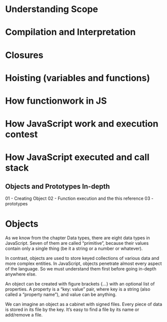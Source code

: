# Understanding Scope
# Compilation and Interpretation
# Closures
# Hoisting (variables and functions)
# How functionwork in JS
# How JavaScript work and execution contest
# How JavaScript executed and call stack


## Objects and Prototypes In-depth 
01 - Creating Object
02 - Function execution and the this reference
03 - prototypes

# Objects
As we know from the chapter Data types, there are eight data types in JavaScript. Seven of them are called “primitive”, because their values contain only a single thing (be it a string or a number or whatever).

In contrast, objects are used to store keyed collections of various data and more complex entities. In JavaScript, objects penetrate almost every aspect of the language. So we must understand them first before going in-depth anywhere else.

An object can be created with figure brackets {…} with an optional list of properties. A property is a “key: value” pair, where key is a string (also called a “property name”), and value can be anything.

We can imagine an object as a cabinet with signed files. Every piece of data is stored in its file by the key. It’s easy to find a file by its name or add/remove a file.


